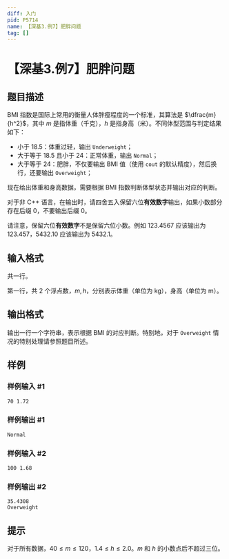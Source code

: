 ```yaml
---
diff: 入门
pid: P5714
name: 【深基3.例7】肥胖问题
tag: []
---
```

# 【深基3.例7】肥胖问题
## 题目描述

BMI 指数是国际上常用的衡量人体胖瘦程度的一个标准，其算法是 $\dfrac{m}{h^2}$，其中 $m$ 是指体重（千克），$h$ 是指身高（米）。不同体型范围与判定结果如下：

- 小于 $18.5$：体重过轻，输出 `Underweight`；
- 大于等于 $18.5$ 且小于 $24$：正常体重，输出 `Normal`；
- 大于等于 $24$：肥胖，不仅要输出 BMI 值（使用 `cout` 的默认精度），然后换行，还要输出 `Overweight`；

现在给出体重和身高数据，需要根据 BMI 指数判断体型状态并输出对应的判断。

对于非 C++ 语言，在输出时，请四舍五入保留六位**有效数字**输出，如果小数部分存在后缀 $0$，不要输出后缀 $0$。

请注意，保留六位**有效数字**不是保留六位小数。例如 $123.4567$ 应该输出为 $123.457$，$5432.10$ 应该输出为 $5432.1$。
## 输入格式

共一行。

第一行，共 $2$ 个浮点数，$m, h$，分别表示体重（单位为 kg），身高（单位为 m）。
## 输出格式

输出一行一个字符串，表示根据 BMI 的对应判断。特别地，对于 `Overweight` 情况的特别处理请参照题目所述。
## 样例

### 样例输入 #1
```
70 1.72
```
### 样例输出 #1
```
Normal
```
### 样例输入 #2
```
100 1.68
```
### 样例输出 #2
```
35.4308
Overweight
```
## 提示

对于所有数据，$40\le m \le 120$，$1.4 \le h \le 2.0$。$m$ 和 $h$ 的小数点后不超过三位。

